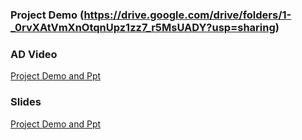 ### Project Demo (https://drive.google.com/drive/folders/1-_0rvXAtVmXnOtqnUpz1zz7_r5MsUADY?usp=sharing)
### AD Video
[Project Demo and Ppt](https://youtu.be/G6o2HNNBInE)

### Slides


[Project Demo and Ppt](https://docs.google.com/presentation/d/15JbP232wDC69XwRhdwGkRfAN0fGHatWyuUWh9GLFgBw/edit?ts=5c0c19e5#slide=id.g4a3de901cb_2_12)

